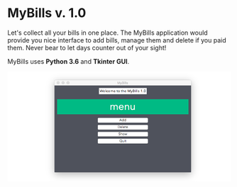 # MyBills v. 1.0

Let's collect all your bills in one place. The MyBills application would provide you nice interface to add bills, manage them and delete if you paid them. Never bear to let days counter out of your sight!

MyBills uses **Python 3.6** and **Tkinter GUI**.

![MyBills App](https://github.com/FranQyy/my_bills/blob/master/MyBillsPhoto1.png)
